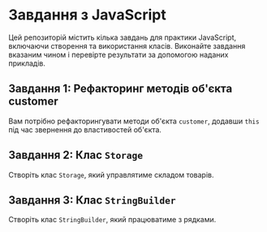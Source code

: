 # Завдання з JavaScript

Цей репозиторій містить кілька завдань для практики JavaScript, включаючи створення та використання класів. Виконайте завдання вказаним чином і перевірте результати за допомогою наданих прикладів.

## Завдання 1: Рефакторинг методів об'єкта customer

Вам потрібно рефакторингувати методи об'єкта `customer`, додавши `this` під час звернення до властивостей об'єкта.

## Завдання 2: Клас `Storage`
Створіть клас `Storage`, який управлятиме складом товарів.

## Завдання 3: Клас `StringBuilder`
Створіть клас `StringBuilder`, який працюватиме з рядками.